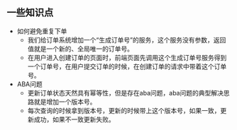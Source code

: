 ## 一些知识点

- 如何避免重复下单
  - 我们给订单系统增加一个“生成订单号”的服务，这个服务没有参数，返回值就是一个新的、全局唯一的订单号。
  - 在用户进入创建订单的页面时，前端页面先调用这个生成订单号服务得到一个订单号，在用户提交订单的时候，在创建订单的请求中带着这个订单号。
- ABA问题
  - 更新订单状态天然具有幂等性，但是存在aba问题，aba问题的典型解决思路就是增加一个版本号。
  - 每次查询的时候拿到版本号，更新的时候带上这个版本号，如果一致，更新成功，如果不一致更新失败。